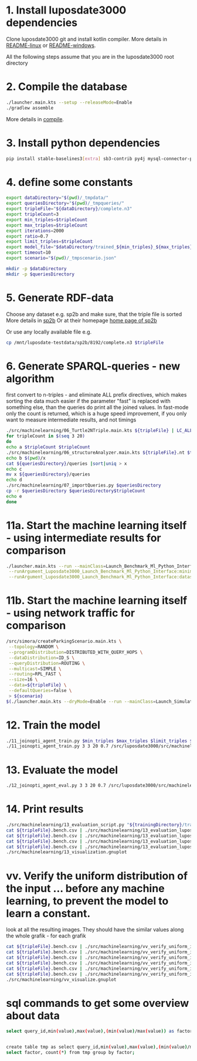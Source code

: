 # 1. Install luposdate3000 dependencies

Clone luposdate3000 git and install kotlin compiler. More details
in [README-linux](documentation/installation/README-linux.md)
or [README-windows](documentation/installation/README-windows.md).

All the following steps assume that you are in the luposdate3000 root directory

# 2. Compile the database

```bash
./launcher.main.kts --setup --releaseMode=Enable
./gradlew assemble
```

More details in [compile](documentation/README-usage-compile.md).

# 3. Install python dependencies

```bash
pip install stable-baselines3[extra] sb3-contrib py4j mysql-connector-python
```

# 4. define some constants
```bash
export dataDirectory="$(pwd)/_tmpdata/"
export queriesDirectory="$(pwd)/_tmpqueries/"
export tripleFile="${dataDirectory}/complete.n3"
export tripleCount=3
export min_triples=$tripleCount
export max_triples=$tripleCount
export iterations=2000
export ratio=0.7
export limit_triples=$tripleCount
export model_file="$dataDirectory/trained_${min_triples}_${max_triples}_${iterations}_${ratio}_${limit_triples}_.model"
export timeout=10
export scenario="$(pwd)/_tmpscenario.json"

mkdir -p $dataDirectory
mkdir -p $queriesDirectory
```
# 5. Generate RDF-data

Choose any dataset e.g. sp2b and make sure, that the triple file is sorted More details
in [sp2b](documentation/README-real-world-benchmark-data.md)
Or at their homepage [home page of sp2b](http://dbis.informatik.uni-freiburg.de/index.php?project=SP2B/download.php)

Or use any locally available file e.g.

```bash
cp /mnt/luposdate-testdata/sp2b/8192/complete.n3 $tripleFile
```

# 6. Generate SPARQL-queries - new algorithm

first convert to n-triples - and eliminate ALL prefix directives, which makes sorting the data much easier
if the parameter "fast" is replaced with something else, than the queries do print all the joined values.
In fast-mode only the count is returned, which is a huge speed improvement, if you only want to measure intermediate results, and not timings

```bash
./src/machinelearning/06_Turtle2NTriple.main.kts ${tripleFile} | LC_ALL=C sort > ${tripleFile}.nt
for tripleCount in $(seq 3 20)
do
echo a $tripleCount $tripleCount
./src/machinelearning/06_structureAnalyzer.main.kts ${tripleFile}.nt $tripleCount $queriesDirectory fast
echo b $(pwd)/x
cat ${queriesDirectory}/queries |sort|uniq > x
echo c
mv x ${queriesDirectory}/queries
echo d
./src/machinelearning/07_importQueries.py $queriesDirectory
cp -r $queriesDirectory $queriesDirectory$tripleCount
echo e
done
```

# 11a. Start the machine learning itself - using intermediate results for comparison

```bash
./launcher.main.kts --run --mainClass=Launch_Benchmark_Ml_Python_Interface \
 --runArgument_Luposdate3000_Launch_Benchmark_Ml_Python_Interface:minimumTime=$timeout \
 --runArgument_Luposdate3000_Launch_Benchmark_Ml_Python_Interface:datasourceFiles=${tripleFile} &
```

# 11b. Start the machine learning itself - using network traffic for comparison

```bash
/src/simora/createParkingScenario.main.kts \
 --topology=RANDOM \
 --programDistribution=DISTRIBUTED_WITH_QUERY_HOPS \
 --dataDistribution=ID_S \
 --queryDistribution=ROUTING \
 --multicast=SIMPLE \
 --routing=RPL_FAST \
 --size=16 \
 --data=${tripleFile} \
 --defaultQueries=false \
 > ${scenario}
$(./launcher.main.kts --dryMode=Enable --run --mainClass=Launch_Simulator_Config | grep ^exec | sed "s/exec :: //g")  "JavaBridge" ${scenario}

```

# 12. Train the model
```bash
./11_joinopti_agent_train.py $min_triples $max_triples $limit_triples $ratio ${tripleFile} $dataDirectory/model/
./11_joinopti_agent_train.py 3 3 20 0.7 /src/luposdate3000/src/machinelearning/_tmpdata/complete.n3.nt /src/luposdate3000/src/machinelearning/_tmpdata/model/
```

# 13. Evaluate the model

```bash
./12_joinopti_agent_eval.py 3 3 20 0.7 /src/luposdate3000/src/machinelearning/_tmpdata/complete.n3.nt /src/luposdate3000/src/machinelearning/_tmpdata/model/modelXXXXXXX
```

# 14. Print results

```bash
./src/machinelearning/13_evaluation_script.py "${trainingDirectory}/train.me.train${ratio}_$((10-ratio)).$trainingSteps.ppo_model.evaluation"
cat ${tripleFile}.bench.csv | ./src/machinelearning/13_evaluation_luposdate_script.main.kts joinResultsFor 15 luposdateWouldChoose > luposResults.csv
cat ${tripleFile}.bench.csv | ./src/machinelearning/13_evaluation_luposdate_script.main.kts timeFor 15 luposdateWouldChoose > luposTime.csv
cat ${tripleFile}.bench.csv | ./src/machinelearning/13_evaluation_luposdate_script.main.kts joinResultsFor 15 random > randomResults.csv
cat ${tripleFile}.bench.csv | ./src/machinelearning/13_evaluation_luposdate_script.main.kts timeFor 15 random > randomTime.csv
./src/machinelearning/13_visualization.gnuplot
```

# vv. Verify the uniform distribution of the input ... before any machine learning, to prevent the model to learn a constant.

look at all the resulting images.
They should have the similar values along the whole grafik - for each grafik

```bash
cat ${tripleFile}.bench.csv | ./src/machinelearning/vv_verify_uniform_input_data.main.kts joinResultsFor 15 abs > results_abs.csv
cat ${tripleFile}.bench.csv | ./src/machinelearning/vv_verify_uniform_input_data.main.kts joinResultsFor 15 rel > results_rel.csv
cat ${tripleFile}.bench.csv | ./src/machinelearning/vv_verify_uniform_input_data.main.kts timeFor 15 abs > time_abs.csv
cat ${tripleFile}.bench.csv | ./src/machinelearning/vv_verify_uniform_input_data.main.kts timeFor 15 rel > time_rel.csv
cat ${tripleFile}.bench.csv | ./src/machinelearning/vv_verify_uniform_input_data.main.kts networkTrafficFor 15 abs > networkTraffic_abs.csv
cat ${tripleFile}.bench.csv | ./src/machinelearning/vv_verify_uniform_input_data.main.kts networkTrafficFor 15 rel > networkTraffic_rel.csv
./src/machinelearning/vv_visualize.gnuplot
```

# sql commands to get some overview about data
```bash
select query_id,min(value),max(value),(min(value)/max(value)) as factor,count(value) from benchmark_values where value>0 group by query_id order by factor;


create table tmp as select query_id,min(value),max(value),(min(value)/max(value)) as factor,count(value) from benchmark_values where value>0 group by query_id order by factor;
select factor, count(*) from tmp group by factor;

```
